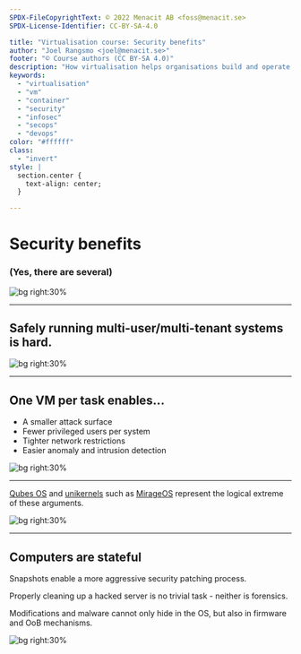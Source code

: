 ```yaml
---
SPDX-FileCopyrightText: © 2022 Menacit AB <foss@menacit.se>
SPDX-License-Identifier: CC-BY-SA-4.0

title: "Virtualisation course: Security benefits"
author: "Joel Rangsmo <joel@menacit.se>"
footer: "© Course authors (CC BY-SA 4.0)"
description: "How virtualisation helps organisations build and operate more secure systems"
keywords:
  - "virtualisation"
  - "vm"
  - "container"
  - "security"
  - "infosec"
  - "secops"
  - "devops"
color: "#ffffff"
class:
  - "invert"
style: |
  section.center {
    text-align: center;
  }

---
```

<!-- _footer: "© Course authors (CC BY-SA 4.0) - Image: © Tim Green (CC BY 2.0)" -->
# Security benefits
### (Yes, there are several)

![bg right:30%](images/06-moss_face.jpg)

---
<!-- _footer: "© Course authors (CC BY-SA 4.0) - Image: © Kuhnmi (CC BY 2.0)" -->
## Safely running multi-user/multi-tenant systems is hard.

![bg right:30%](images/06-birds.jpg)

<!--
- One of the initial motivations for using virtualisation.

- Most companies don't fully trust all their employees: even fewer their competition. Multi-tenancy
is an important use-case to save money but hard to do in commodity general purpose OSes.

- Simpler to just use VMs per customer/user/applications.

Segue: Besides keeping things simple, limiting what the job for a host is has other benefits.
-->

---
<!-- _footer: "© Course authors (CC BY-SA 4.0) - Image: © Austin Design (CC BY-SA 2.0)" -->
## One VM per task enables...
- A smaller attack surface
- Fewer privileged users per system
- Tighter network restrictions
- Easier anomaly and intrusion detection

![bg right:30%](images/06-tower.jpg)

<!--
- From a infosec perspective, we want a small attack surface. Less services means less code means
less risk for security vulnerabilities.

- Perhaps not everyone in the IT staff needs to be root on every system? Still often the case, but
for security sensitive organisations this is now an option.

- Systems that perform a limited set of tasks are easier to restrict and monitor, lot's of noise
otherwise.

Segue: Some people have taken this reasoning to heart and very far.
-->

---
<!-- _footer: "© Course authors (CC BY-SA 4.0) - Image: © Freestocks.org (CC0 1.0)" -->
[Qubes OS](https://www.qubes-os.org/) and [unikernels](https://en.wikipedia.org/wiki/Unikernel)
such as [MirageOS](https://mirageos.org/) represent the logical extreme of these arguments.

![bg right:30%](images/06-christmas_sweater.jpg)

<!--
- Qubes OS runs everything in VMs: there is no reason why your personal web browsing should be able
to compromise your work for customer X. We'll talk more about Qubes later in the course.

- Unikernels (or library OSes) builds a runtime environment which bundles an application and only
enough OS to get things running. Great to minimize attack surface and keep things performant, low
overhead for kernel context switching.

- Wouldn't be reasonable if it wasn't for the predictable runtime environment that virtualisation
provides.
-->

---
<!-- _footer: "© Course authors (CC BY-SA 4.0) - Image: © Wolfgang Stief (CC0 1.0)" -->
## Computers are stateful
Snapshots enable a more aggressive security patching process.
  
Properly cleaning up a hacked server is no trivial task - neither is forensics.  
  
Modifications and malware cannot only hide in the OS, but also in firmware and OoB mechanisms.

![bg right:30%](images/06-computer.jpg)

<!--
- Being able to utilise snapshots to aggressively change systems (such as apply updates) has many
security benefits as well.

- Snapshots provide a known good state: extremely helpful if a system is hacked. Can also be used
to dif in order to find what the hacker did.

- Physical computers store a lot of state that can be changed and persisted even after an OS is
reinstalled (or even if the disk is physically destroyed.

- Also relevant for multi-tenancy: how had and who will have access to the server after you?

- The server HW industry has started to make changes, but VMs are far supreme in this case.
-->
